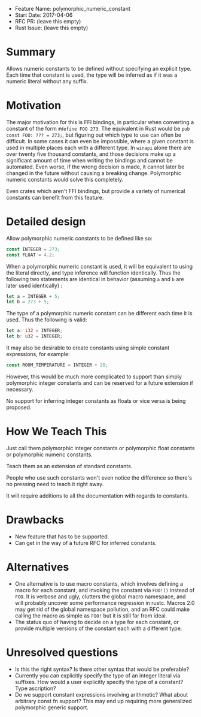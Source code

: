 - Feature Name: polymorphic_numeric_constant
- Start Date: 2017-04-06
- RFC PR: (leave this empty)
- Rust Issue: (leave this empty)

# Summary
[summary]: #summary

Allows numeric constants to be defined without specifying an explicit type. Each time that constant is used, the type will be inferred as if it was a numeric literal without any suffix.

# Motivation
[motivation]: #motivation

The major motivation for this is FFI bindings, in particular when converting a constant of the form `#define FOO 273`. The equivalent in Rust would be `pub const FOO: ??? = 273;`, but figuring out which type to use can often be difficult. In some cases it can even be impossible, where a given constant is used in multiple places each with a different type. In `winapi` alone there are over twenty five thousand constants, and those decisions make up a significant amount of time when writing the bindings and cannot be automated. Even worse, if the wrong decision is made, it cannot later be changed in the future without causing a breaking change. Polymorphic numeric constants would solve this completely.

Even crates which aren't FFI bindings, but provide a variety of numerical constants can benefit from this feature.

# Detailed design
[design]: #detailed-design

Allow polymorphic numeric constants to be defined like so:

```Rust
const INTEGER = 273;
const FLOAT = 4.2;
```

When a polymorphic numeric constant is used, it will be equivalent to using the literal directly, and type inference will function identically. Thus the following two statements are identical in behavior (assuming `a` and `b` are later used identically) :

```Rust
let a = INTEGER + 5;
let b = 273 + 5;
```

The type of a polymorphic numeric constant can be different each time it is used. Thus the following is valid:

```Rust
let a: i32 = INTEGER;
let b: u32 = INTEGER;
```

It may also be desirable to create constants using simple constant expressions, for example:

```Rust
const ROOM_TEMPERATURE = INTEGER + 20;
```

However, this would be much more complicated to support than simply polymorphic integer constants and can be reserved for a future extension if necessary.

No support for inferring integer constants as floats or vice versa is being proposed.

# How We Teach This
[how-we-teach-this]: #how-we-teach-this

Just call them polymorphic integer constants or polymorphic float constants or polymorphic numeric constants.

Teach them as an extension of standard constants.

People who use such constants won't even notice the difference so there's no pressing need to teach it right away.

It will require additions to all the documentation with regards to constants.

# Drawbacks
[drawbacks]: #drawbacks

* New feature that has to be supported.
* Can get in the way of a future RFC for inferred constants.

# Alternatives
[alternatives]: #alternatives

* One alternative is to use macro constants, which involves defining a macro for each constant, and invoking the constant via `FOO!()` instead of `FOO`. It is verbose and ugly, clutters the global macro namespace, and will probably uncover some performance regression in rustc. Macros 2.0 may get rid of the global namespace pollution, and an RFC could make calling the macro as simple as `FOO!` but it is still far from ideal.
* The status quo of having to decide on a type for each constant, or provide multiple versions of the constant each with a different type.

# Unresolved questions
[unresolved]: #unresolved-questions

* Is this the right syntax? Is there other syntax that would be preferable?
* Currently you can explicitly specify the type of an integer literal via suffixes. How would a user explicitly specify the type of a constant? Type ascription?
* Do we support constant expressions involving arithmetic? What about arbitrary const fn support? This may end up requiring more generalized polymorphic generic support.